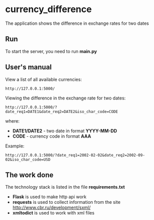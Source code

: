 # currency_difference

The application shows the difference in exchange rates for two dates

## Run

To start the server, you need to run **main.py**

## User's manual

View a list of all available currencies:

    http://127.0.0.1:5000/

Viewing the difference in the exchange rate for two dates:

    http://127.0.0.1:5000/?date_req1=DATE1&date_req2=DATE2&iso_char_code=CODE

where:
- **DATE1/DATE2** - two date in format **YYYY-MM-DD**
- **CODE** - currency code in format **AAA**

Example:

    http://127.0.0.1:5000/?date_req1=2002-02-02&date_req2=2002-09-02&iso_char_code=USD

## The work done

The technology stack is listed in the file **requirements.txt**

- **Flask** is used to make http api work
- **requests** is used to collect information from the site http://www.cbr.ru/development/sxml/
- **xmltodict** is used to work with xml files
